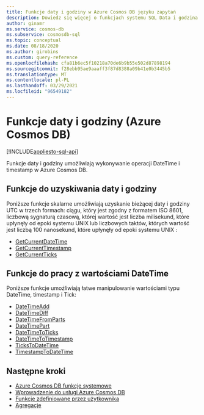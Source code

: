 ```yaml
---
title: Funkcje daty i godziny w Azure Cosmos DB języku zapytań
description: Dowiedz się więcej o funkcjach systemu SQL Data i godzina w Azure Cosmos DB do wykonywania operacji typu DateTime i timestamp.
author: ginamr
ms.service: cosmos-db
ms.subservice: cosmosdb-sql
ms.topic: conceptual
ms.date: 08/18/2020
ms.author: girobins
ms.custom: query-reference
ms.openlocfilehash: cfa81b6ec5f10218a70de6b9b55e502d87898194
ms.sourcegitcommit: f28ebb95ae9aaaff3f87d8388a09b41e0b3445b5
ms.translationtype: MT
ms.contentlocale: pl-PL
ms.lasthandoff: 03/29/2021
ms.locfileid: "96549182"
---
```

# <a name="date-and-time-functions-azure-cosmos-db"></a>Funkcje daty i godziny (Azure Cosmos DB)
[!INCLUDE[appliesto-sql-api](includes/appliesto-sql-api.md)]

Funkcje daty i godziny umożliwiają wykonywanie operacji DateTime i timestamp w Azure Cosmos DB.

## <a name="functions-to-obtain-the-date-and-time"></a>Funkcje do uzyskiwania daty i godziny

Poniższe funkcje skalarne umożliwiają uzyskanie bieżącej daty i godziny UTC w trzech formach: ciągu, który jest zgodny z formatem ISO 8601, liczbową sygnaturą czasową, której wartość jest liczba milisekund, które upłynęły od epoki systemu UNIX lub liczbowych taktów, których wartość jest liczbą 100 nanosekund, które upłynęły od epoki systemu UNIX :

* [GetCurrentDateTime](sql-query-getcurrentdatetime.md)
* [GetCurrentTimestamp](sql-query-getcurrenttimestamp.md)
* [GetCurrentTicks](sql-query-getcurrentticks.md)

## <a name="functions-to-work-with-datetime-values"></a>Funkcje do pracy z wartościami DateTime

Poniższe funkcje umożliwiają łatwe manipulowanie wartościami typu DateTime, timestamp i Tick:

* [DateTimeAdd](sql-query-datetimeadd.md)
* [DateTimeDiff](sql-query-datetimediff.md)
* [DateTimeFromParts](sql-query-datetimefromparts.md)
* [DateTimePart](sql-query-datetimepart.md)
* [DateTimeToTicks](sql-query-datetimetoticks.md)
* [DateTimeToTimestamp](sql-query-datetimetotimestamp.md)
* [TicksToDateTime](sql-query-tickstodatetime.md)
* [TimestampToDateTime](sql-query-timestamptodatetime.md)

## <a name="next-steps"></a>Następne kroki

- [Azure Cosmos DB funkcje systemowe](sql-query-system-functions.md)
- [Wprowadzenie do usługi Azure Cosmos DB](introduction.md)
- [Funkcje zdefiniowane przez użytkownika](sql-query-udfs.md)
- [Agregacje](sql-query-aggregate-functions.md)
